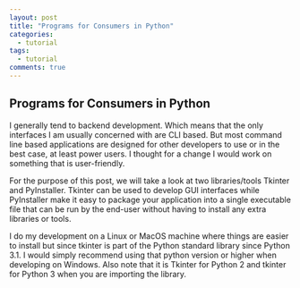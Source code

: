```yaml
---
layout: post
title: "Programs for Consumers in Python"
categories:
  - tutorial
tags:
  - tutorial
comments: true
---
```


## Programs for Consumers in Python
I generally tend to backend development. Which means that the only interfaces I am usually
concerned with are CLI based. But most command line based applications are designed for other developers to use
or in the best case, at least power users. I thought for a change I would work on something that is user-friendly.

For the purpose of this post, we will take a look at two libraries/tools Tkinter and PyInstaller.
Tkinter can be used to develop GUI interfaces while PyInstaller make it easy to package your application into a single executable file that can be run by the end-user without having to install any extra libraries or tools.

I do my development on a Linux or MacOS machine where things are easier to install but since tkinter is part of the Python standard library since Python 3.1. I would simply recommend using that python version or higher when developing on Windows. Also note that it is Tkinter for Python 2 and tkinter for Python 3 when you are importing the library.
